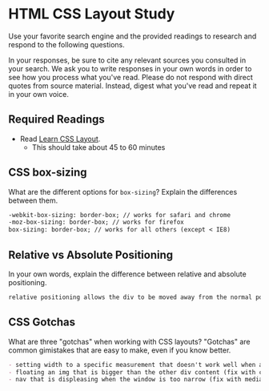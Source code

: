 # HTML CSS Layout Study

Use your favorite search engine and the provided readings to research and respond to the following questions.

In your responses, be sure to cite any relevant sources you consulted in your search. We ask you to write responses in your own words in order to see how you process what you've read. Please do not respond with direct quotes from source material. Instead, digest what you've read and repeat it in your own voice.

## Required Readings

- Read [Learn CSS Layout](http://learnlayout.com).
  - This should take about 45 to 60 minutes

## CSS box-sizing

What are the different options for `box-sizing`? Explain the differences between them.

```md
-webkit-box-sizing: border-box; // works for safari and chrome
-moz-box-sizing: border-box; // works for firefox
box-sizing: border-box; // works for all others (except < IE8)
```

## Relative vs Absolute Positioning

In your own words, explain the difference between relative and absolute positioning.

```md
relative positioning allows the div to be moved away from the normal position but will move relative to the div it is in. an absolute div is put in a specific spot within its parent and will not move.
```

## CSS Gotchas

What are three "gotchas" when working with CSS layouts? "Gotchas" are common gimistakes that are easy to make, even if you know better.

```md
- setting width to a specific measurement that doesn't work well when a window is too small (use max-width instead)
- floating an img that is bigger than the other div content (fix with clearfix)
- nav that is displeasing when the window is too narrow (fix with media queries)
```
